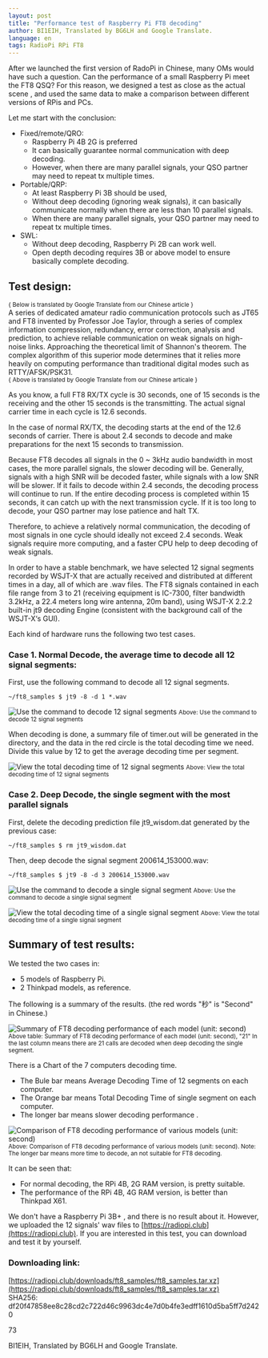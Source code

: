 ```yaml
---
layout: post
title: "Performance test of Raspberry Pi FT8 decoding"
author: BI1EIH, Translated by BG6LH and Google Translate.
language: en
tags: RadioPi RPi FT8
---
```


After we launched the first version of RadoPi in Chinese, many OMs would have such a question. Can the performance of a small Raspberry Pi meet the FT8 QSQ? For this reason, we designed a test as close as the actual scene , and used the same data to make a comparison between different versions of RPis and PCs.


Let me start with the conclusion:

- Fixed/remote/QRO: 
    - Raspberry Pi 4B 2G is preferred
    - It can basically guarantee normal communication with deep decoding.
    - However, when there are many parallel signals, your QSO partner may need to repeat tx multiple times.
- Portable/QRP:
    - At least Raspberry Pi 3B should be used,
    - Without deep decoding (ignoring weak signals), it can basically communicate normally when there are less than 10 parallel signals.
    - When there are many parallel signals, your QSO partner may need to repeat tx multiple times.
- SWL:
    - Without deep decoding, Raspberry Pi 2B can work well.
    - Open depth decoding requires 3B or above model to ensure basically complete decoding.


## Test design:

<small>{ Below is translated by Google Translate from our Chinese article }</small>  
A series of dedicated amateur radio communication protocols such as JT65 and FT8 invented by Professor Joe Taylor, through a series of complex information compression, redundancy, error correction, analysis and prediction, to achieve reliable communication on weak signals on high-noise links. Approaching the theoretical limit of Shannon's theorem. The complex algorithm of this superior mode determines that it relies more heavily on computing performance than traditional digital modes such as RTTY/AFSK/PSK31.  
<small>{ Above is translated by Google Translate from our Chinese articale }</small>

As you know, a full FT8 RX/TX cycle is 30 seconds, one of 15 seconds is the receiving and the other 15 seconds is the transmitting. The actual signal carrier time in each cycle is 12.6 seconds. 

In the case of normal RX/TX, the decoding starts at the end of the 12.6 seconds of carrier. There is about 2.4 seconds to decode and make preparations for the next 15 seconds to transmission.

Because FT8 decodes all signals in the 0 ~ 3kHz audio bandwidth in most cases, the more parallel signals, the slower decoding will be. Generally, signals with a high SNR will be decoded faster, while signals with a low SNR will be slower. If it fails to decode within 2.4 seconds, the decoding process will continue to run. If the entire decoding process is completed within 15 seconds, it can catch up with the next transmission cycle. If it is too long to decode, your QSO partner may lose patience and halt TX. 


Therefore, to achieve a relatively normal communication, the decoding of most signals in one cycle should ideally not exceed 2.4 seconds. Weak signals require more computing, and a faster CPU help to deep decoding of weak signals.


In order to have a stable benchmark, we have selected 12 signal segments recorded by WSJT-X that are actually received and distributed at different times in a day, all of which are .wav files. The FT8 signals contained in each file range from 3 to 21 (receiving equipment is IC-7300, filter bandwidth 3.2kHz, a 22.4 meters long wire antenna, 20m band), using WSJT-X 2.2.2 built-in jt9 decoding Engine (consistent with the background call of the WSJT-X‘s GUI).

Each kind of hardware runs the following two test cases.




### Case 1. Normal Decode, the average time to decode all 12 signal segments:

First, use the following command to decode all 12 signal segments.

`~/ft8_samples $ jt9 -8 -d 1 *.wav`


![Use the command to decode 12 signal segments](/img/case1.png)
<small>Above: Use the command to decode 12 signal segments</small>  


When decoding is done, a summary file of timer.out will be generated in the directory, and the data in the red circle is the total decoding time we need. Divide this value by 12 to get the average decoding time per segment.


![View the total decoding time of 12 signal segments](/img/case1_result.png)
<small>Above: View the total decoding time of 12 signal segments</small>  




### Case 2. Deep Decode, the single segment with the most parallel signals

First, delete the decoding prediction file jt9_wisdom.dat generated by the previous case:

`~/ft8_samples $ rm jt9_wisdom.dat`

Then, deep decode the signal segment 200614_153000.wav:

`~/ft8_samples $ jt9 -8 -d 3 200614_153000.wav`
 


![Use the command to decode a single signal segment](/img/case2.png)
<small>Above: Use the command to decode a single signal segment</small>  





![View the total decoding time of a single signal segment](/img/case2_result.png)
<small>Above: View the total decoding time of a single signal segment</small>  

 

## Summary of test results:


We tested the two cases in:
- 5 models of Raspberry Pi.
- 2 Thinkpad models, as reference.


The following is a summary of the results. 
(the red words "秒" is "Second" in Chinese.)


![Summary of FT8 decoding performance of each model (unit: second)](/img/table_rpi_ft8_decode.png)
<small>Above table: Summary of FT8 decoding performance of each model (unit: second), "21" In the last column means there are 21 calls are decoded when deep decoding the single segment.</small>  


There is a Chart of the 7 computers decoding time.
- The Bule bar means Average Decoding Time of 12 segments on each computer.
- The Orange bar means Total Decoding Time of single segment on each computer.
- The longer bar means slower decoding performance .


![Comparison of FT8 decoding performance of various models (unit: second)](/img/chart_rpi_ft8_decode.png)
<small>Above: Comparison of FT8 decoding performance of various models (unit: second). Note: The longer bar means more time to decode, an not suitable for FT8 decoding.</small>  


It can be seen that:
- For normal decoding, the RPi 4B, 2G RAM version, is pretty suitable. 
- The performance of the RPi 4B, 4G RAM version, is better than Thinkpad X61.


We don't have a Raspberry Pi 3B+ , and there is no result about it. However, we uploaded the 12 signals' wav files to [https://radiopi.club](https://radiopi.club). If you are interested in this test, you can download and test it by yourself.


### Downloading link:

[https://radiopi.club/downloads/ft8_samples/ft8_samples.tar.xz](https://radiopi.club/downloads/ft8_samples/ft8_samples.tar.xz)  
SHA256: df20f47858ee8c28cd2c722d46c9963dc4e7d0b4fe3edff1610d5ba5ff7d2420

73

BI1EIH, Translated by BG6LH and Google Translate.

